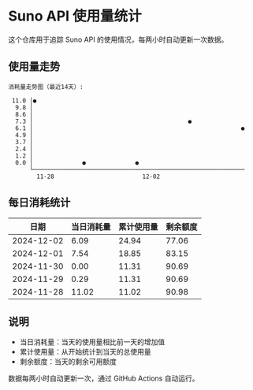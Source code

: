 # Suno API 使用量统计

这个仓库用于追踪 Suno API 的使用情况，每两小时自动更新一次数据。

## 使用量走势

```
消耗量走势图（最近14天）:

 11.0 │●
  9.8 │
  8.6 │
  7.3 │                                            ●
  6.1 │                                                           ●
  4.9 │
  3.7 │
  2.4 │
  1.2 │
  0.0 │              ●              ●
      └────────────────────────────────────────────────────────────
        11-28                         12-02
```

## 每日消耗统计

| 日期 | 当日消耗量 | 累计使用量 | 剩余额度 |
|------|------------|------------|-----------|
| 2024-12-02 | 6.09 | 24.94 | 77.06 |
| 2024-12-01 | 7.54 | 18.85 | 83.15 |
| 2024-11-30 | 0.00 | 11.31 | 90.69 |
| 2024-11-29 | 0.29 | 11.31 | 90.69 |
| 2024-11-28 | 11.02 | 11.02 | 90.98 |

## 说明

- 当日消耗量：当天的使用量相比前一天的增加值
- 累计使用量：从开始统计到当天的总使用量
- 剩余额度：当天的剩余可用额度

数据每两小时自动更新一次，通过 GitHub Actions 自动运行。